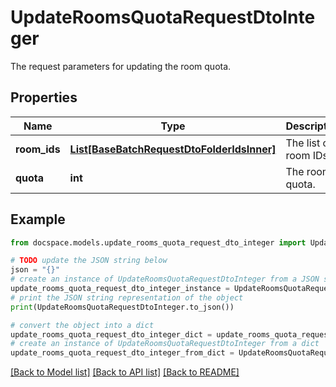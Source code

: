 # UpdateRoomsQuotaRequestDtoInteger

The request parameters for updating the room quota.

## Properties

Name | Type | Description | Notes
------------ | ------------- | ------------- | -------------
**room_ids** | [**List[BaseBatchRequestDtoFolderIdsInner]**](BaseBatchRequestDtoFolderIdsInner.md) | The list of room IDs. | [optional] 
**quota** | **int** | The room quota. | [optional] 

## Example

```python
from docspace.models.update_rooms_quota_request_dto_integer import UpdateRoomsQuotaRequestDtoInteger

# TODO update the JSON string below
json = "{}"
# create an instance of UpdateRoomsQuotaRequestDtoInteger from a JSON string
update_rooms_quota_request_dto_integer_instance = UpdateRoomsQuotaRequestDtoInteger.from_json(json)
# print the JSON string representation of the object
print(UpdateRoomsQuotaRequestDtoInteger.to_json())

# convert the object into a dict
update_rooms_quota_request_dto_integer_dict = update_rooms_quota_request_dto_integer_instance.to_dict()
# create an instance of UpdateRoomsQuotaRequestDtoInteger from a dict
update_rooms_quota_request_dto_integer_from_dict = UpdateRoomsQuotaRequestDtoInteger.from_dict(update_rooms_quota_request_dto_integer_dict)
```
[[Back to Model list]](../README.md#documentation-for-models) [[Back to API list]](../README.md#documentation-for-api-endpoints) [[Back to README]](../README.md)


